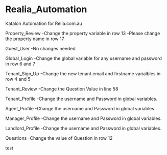 # Realia_Automation
Katalon Automation for Relia.com.au

Property_Review	 -Change the property variable in row 13
                 -Please change the property name in row 17
                 
Guest_User	     -No changes needed

Global_Login	   -Change the global variable for any username and password in row 6 and 7

Tenant_Sign_Up	 -Change the new tenant email and firstname varialbles in row 4 and 5

Tenant_Review	   -Change the Question Value in line 58

Tenant_Profile	 -Change the username and Password in global variables.

Agent_Profile	   -Change the username and Password in global variables.

Manager_Profile	 -Change the username and Password in global variables.

Landlord_Profile -Change the username and Password in global variables.

Questions	       -Change the value of Question in row 12

test
